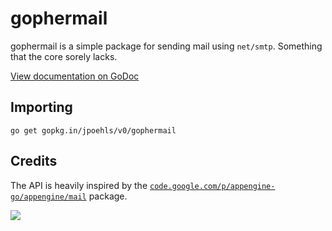 # gophermail

gophermail is a simple package for sending mail using `net/smtp`.
Something that the core sorely lacks.

[View documentation on GoDoc](http://godoc.org/github.com/jpoehls/gophermail)

## Importing

`go get gopkg.in/jpoehls/v0/gophermail`

## Credits

The API is heavily inspired by the [`code.google.com/p/appengine-go/appengine/mail`](https://code.google.com/p/appengine-go/source/browse/appengine/mail/mail.go) package.

<a href='http://www.babygopher.org'><img src='https://raw2.github.com/drnic/babygopher-site/gh-pages/images/babygopher-badge.png' ></a>

